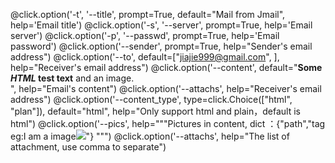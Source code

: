 @click.option('-t', '--title', prompt=True, default="Mail from Jmail", help='Email title')
@click.option('-s', '--server', prompt=True, help='Email server')
@click.option('-p', '--passwd', prompt=True, help='Email password')
@click.option('--sender', prompt=True, help="Sender's email address")
@click.option('--to', default=["jiajie999@gmail.com", ], help="Receiver's email address")
@click.option('--content', default="<b>Some <i>HTML</i> test text</b> and an image.<br>", help="Email's content")
@click.option('--attachs', help="Receiver's email address")
@click.option('--content_type', type=click.Choice(["html", "plan"]), default="html", help="Only support html and plain，default is html")
@click.option('--pics',
                      help="""Pictures in content, dict ：{"path","tag eg:<imgage1>I am a image<img src='cid:imgage1' >"} """)
@click.option('--attachs', help="The list of attachment, use comma to separate")

